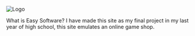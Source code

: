 ![Logo](https://github.com/user-attachments/assets/199d8f5b-fba0-4e01-8eab-62a64fdb1278)

What is Easy Software?
I have made this site as
my final project in my last year of high school, this site emulates an online game shop.
